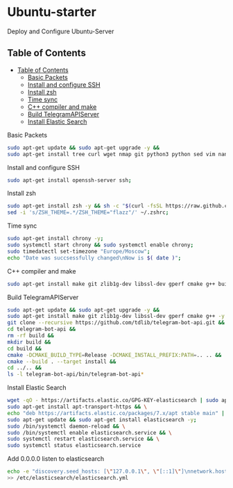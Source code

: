 # Ubuntu-starter

Deploy and Configure Ubuntu-Server

## Table of Contents

- [Table of Contents](#table-of-contents)
  - [Basic Packets](#basic-packets)
  - [Install and configure SSH](#install-ssh)
  - [Install zsh](#install-zsh)
  - [Time sync](#time-sync-packet)
  - [C++ compiler and make](#cpp-compiler-gcc)
  - [Build TelegramAPIServer](#build-api-telegram-server)
  - [Install Elastic Search](#install-elastic-search)

<a id="basic-packets"></a>
Basic Packets

```sh
sudo apt-get update && sudo apt-get upgrade -y &&
sudo apt-get install tree curl wget nmap git python3 python sed vim nano net-tools -y;
```

<a id="install-ssh"></a>
Install and configure SSH

```sh
sudo apt-get install openssh-server ssh;
```

<a id="install-zsh"></a>
Install zsh

```sh
sudo apt-get install zsh -y && sh -c "$(curl -fsSL https://raw.github.com/ohmyzsh/ohmyzsh/master/tools/install.sh)" && \
sed -i 's/ZSH_THEME=.*/ZSH_THEME="flazz"/' ~/.zshrc;
```

<a id="time-sync-packet"></a>
Time sync

```sh
sudo apt-get install chrony -y;
sudo systemctl start chrony && sudo systemctl enable chrony;
sudo timedatectl set-timezone "Europe/Moscow";
echo "Date was succsessfully changed\nNow is $( date )";
```

<a id="cpp-compiler-gcc"></a>
C++ compiler and make

```sh
sudo apt-get install make git zlib1g-dev libssl-dev gperf cmake g++ build-essential;
```

<a id="build-api-telegram-server"></a>
Build TelegramAPIServer

```sh
sudo apt-get update && sudo apt-get upgrade -y &&
sudo apt-get install make git zlib1g-dev libssl-dev gperf cmake g++ -y &&
git clone --recursive https://github.com/tdlib/telegram-bot-api.git &&
cd telegram-bot-api &&
rm -rf build &&
mkdir build &&
cd build &&
cmake -DCMAKE_BUILD_TYPE=Release -DCMAKE_INSTALL_PREFIX:PATH=.. .. &&
cmake --build . --target install &&
cd ../.. &&
ls -l telegram-bot-api/bin/telegram-bot-api*
```

<a id="install-elastic-search"></a>
Install Elastic Search

```sh
wget -qO - https://artifacts.elastic.co/GPG-KEY-elasticsearch | sudo apt-key add - && \
sudo apt-get install apt-transport-https && \
echo "deb https://artifacts.elastic.co/packages/7.x/apt stable main" | sudo tee /etc/apt/sources.list.d/elastic-7.x.list && \
sudo apt-get update && sudo apt-get install elasticsearch -y;
sudo /bin/systemctl daemon-reload && \
sudo /bin/systemctl enable elasticsearch.service && \
sudo systemctl restart elasticsearch.service && \
sudo systemctl status elasticsearch.service
```

Add 0.0.0.0 listen to elasticsearch

```sh
echo -e "discovery.seed_hosts: [\"127.0.0.1\", \"[::1]\"]\nnetwork.host: 0.0.0.0" \
>> /etc/elasticsearch/elasticsearch.yml
```
